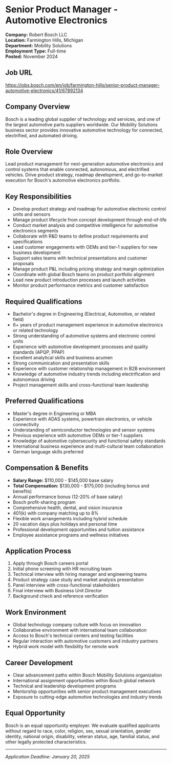 # Senior Product Manager - Automotive Electronics
**Company:** Robert Bosch LLC  
**Location:** Farmington Hills, Michigan  
**Department:** Mobility Solutions  
**Employment Type:** Full-time  
**Posted:** November 2024  

## Job URL
https://jobs.bosch.com/en/job/farmington-hills/senior-product-manager-automotive-electronics/41/67892134

## Company Overview
Bosch is a leading global supplier of technology and services, and one of the largest automotive parts suppliers worldwide. Our Mobility Solutions business sector provides innovative automotive technology for connected, electrified, and automated driving.

## Role Overview
Lead product management for next-generation automotive electronics and control systems that enable connected, autonomous, and electrified vehicles. Drive product strategy, roadmap development, and go-to-market execution for Bosch's automotive electronics portfolio.

## Key Responsibilities
- Develop product strategy and roadmap for automotive electronic control units and sensors
- Manage product lifecycle from concept development through end-of-life
- Conduct market analysis and competitive intelligence for automotive electronics segments
- Collaborate with R&D teams to define product requirements and specifications
- Lead customer engagements with OEMs and tier-1 suppliers for new business development
- Support sales teams with technical presentations and customer proposals
- Manage product P&L including pricing strategy and margin optimization
- Coordinate with global Bosch teams on product portfolio alignment
- Lead new product introduction processes and launch activities
- Monitor product performance metrics and customer satisfaction

## Required Qualifications
- Bachelor's degree in Engineering (Electrical, Automotive, or related field)
- 6+ years of product management experience in automotive electronics or related technology
- Strong understanding of automotive systems and electronic control units
- Experience with automotive development processes and quality standards (APQP, PPAP)
- Excellent analytical skills and business acumen
- Strong communication and presentation skills
- Experience with customer relationship management in B2B environment
- Knowledge of automotive industry trends including electrification and autonomous driving
- Project management skills and cross-functional team leadership

## Preferred Qualifications
- Master's degree in Engineering or MBA
- Experience with ADAS systems, powertrain electronics, or vehicle connectivity
- Understanding of semiconductor technologies and sensor systems
- Previous experience with automotive OEMs or tier-1 suppliers
- Knowledge of automotive cybersecurity and functional safety standards
- International business experience and multi-cultural team collaboration
- German language skills preferred

## Compensation & Benefits
- **Salary Range:** $110,000 - $145,000 base salary
- **Total Compensation:** $130,000 - $175,000 (including bonus and benefits)
- Annual performance bonus (12-20% of base salary)
- Bosch profit-sharing program
- Comprehensive health, dental, and vision insurance
- 401(k) with company matching up to 8%
- Flexible work arrangements including hybrid schedule
- 20 vacation days plus holidays and personal time
- Professional development opportunities and tuition assistance
- Employee assistance programs and wellness initiatives

## Application Process
1. Apply through Bosch careers portal
2. Initial phone screening with HR recruiting team
3. Technical interview with hiring manager and engineering teams
4. Product strategy case study and market analysis presentation
5. Panel interview with cross-functional stakeholders
6. Final interview with Business Unit Director
7. Background check and reference verification

## Work Environment
- Global technology company culture with focus on innovation
- Collaborative environment with international team collaboration
- Access to Bosch's technical centers and testing facilities
- Regular interaction with automotive customers and industry partners
- Hybrid work model with flexibility for remote work

## Career Development
- Clear advancement paths within Bosch Mobility Solutions organization
- International assignment opportunities within Bosch global network
- Technical and leadership development programs
- Mentorship opportunities with senior product management executives
- Exposure to cutting-edge automotive technologies and industry trends

## Equal Opportunity
Bosch is an equal opportunity employer. We evaluate qualified applicants without regard to race, color, religion, sex, sexual orientation, gender identity, national origin, disability, veteran status, age, familial status, and other legally protected characteristics.

---
*Application Deadline: January 20, 2025*